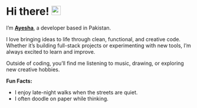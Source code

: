 # Hi there! <img src="https://emojis.slackmojis.com/emojis/images/1536351075/4594/blob-wave.gif" width="25"/>
I’m [**Ayesha**](https://ayesha-afzal-portfolio.vercel.app/), a developer based in Pakistan.  

I love bringing ideas to life through clean, functional, and creative code. Whether it’s building full-stack projects or experimenting with new tools, I’m always excited to learn and improve.  

Outside of coding, you’ll find me listening to music, drawing, or exploring new creative hobbies.  

**Fun Facts:**  
- I enjoy late-night walks when the streets are quiet.
- I often doodle on paper while thinking.
